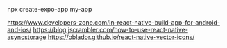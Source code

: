 npx create-expo-app my-app

https://www.developers-zone.com/in-react-native-build-app-for-android-and-ios/
https://blog.jscrambler.com/how-to-use-react-native-asyncstorage
https://oblador.github.io/react-native-vector-icons/